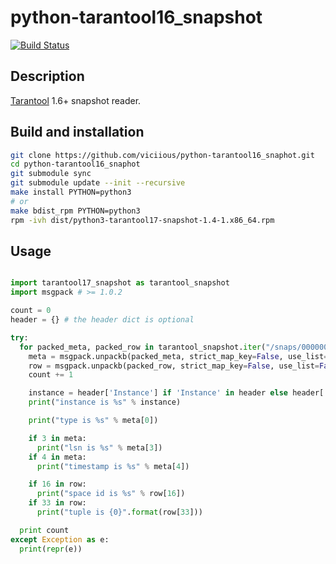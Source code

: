 # python-tarantool16_snapshot

[![Build Status](https://travis-ci.org/viciious/python-tarantool16_snaphot.svg?branch=v13_snapshots)](https://travis-ci.org/viciious/python-tarantool16_snaphot)

## Description

[Tarantool](https://github.com/tarantool/tarantool) 1.6+ snapshot reader.

## Build and installation

```sh
git clone https://github.com/viciious/python-tarantool16_snaphot.git
cd python-tarantool16_snaphot
git submodule sync
git submodule update --init --recursive
make install PYTHON=python3
# or
make bdist_rpm PYTHON=python3
rpm -ivh dist/python3-tarantool17-snapshot-1.4-1.x86_64.rpm
```

## Usage

```python

import tarantool17_snapshot as tarantool_snapshot
import msgpack # >= 1.0.2

count = 0
header = {} # the header dict is optional

try:
  for packed_meta, packed_row in tarantool_snapshot.iter("/snaps/00000000010388786179.snap", header = header):
    meta = msgpack.unpackb(packed_meta, strict_map_key=False, use_list=False)
    row = msgpack.unpackb(packed_row, strict_map_key=False, use_list=False)
    count += 1

    instance = header['Instance'] if 'Instance' in header else header['Server']
    print("instance is %s" % instance)

    print("type is %s" % meta[0])

    if 3 in meta:
      print("lsn is %s" % meta[3])
    if 4 in meta:
      print("timestamp is %s" % meta[4])

    if 16 in row:
      print("space id is %s" % row[16])
    if 33 in row:
      print("tuple is {0}".format(row[33]))

  print count
except Exception as e:
  print(repr(e))

```
